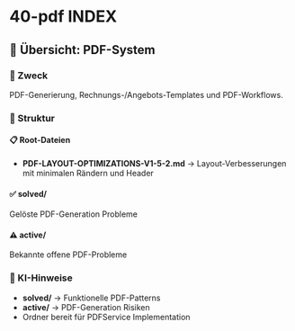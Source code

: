 # 40-pdf INDEX

## 📄 Übersicht: PDF-System

### 🎯 Zweck
PDF-Generierung, Rechnungs-/Angebots-Templates und PDF-Workflows.

### 📁 Struktur

#### 📋 Root-Dateien
- **PDF-LAYOUT-OPTIMIZATIONS-V1-5-2.md** → Layout-Verbesserungen mit minimalen Rändern und Header

#### ✅ solved/
Gelöste PDF-Generation Probleme

#### ⚠️ active/
Bekannte offene PDF-Probleme

### 🚀 KI-Hinweise
- **solved/** → Funktionelle PDF-Patterns
- **active/** → PDF-Generation Risiken
- Ordner bereit für PDFService Implementation